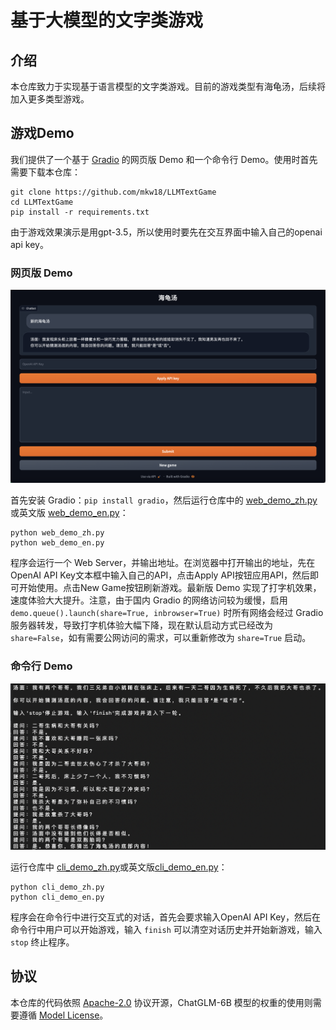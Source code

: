 # 基于大模型的文字类游戏

## 介绍

本仓库致力于实现基于语言模型的文字类游戏。目前的游戏类型有海龟汤，后续将加入更多类型游戏。

## 游戏Demo

我们提供了一个基于 [Gradio](https://gradio.app) 的网页版 Demo 和一个命令行 Demo。使用时首先需要下载本仓库：

```shell
git clone https://github.com/mkw18/LLMTextGame
cd LLMTextGame
pip install -r requirements.txt
```

由于游戏效果演示是用gpt-3.5，所以使用时要先在交互界面中输入自己的openai api key。

### 网页版 Demo

![web-demo](figure/web_demo.png)

首先安装 Gradio：`pip install gradio`，然后运行仓库中的 [web_demo_zh.py](web_demo_zh.py)或英文版 [web_demo_en.py](web_demo_en.py)： 

```shell
python web_demo_zh.py
python web_demo_en.py
```

程序会运行一个 Web Server，并输出地址。在浏览器中打开输出的地址，先在OpenAI API Key文本框中输入自己的API，点击Apply API按钮应用API，然后即可开始使用。点击New Game按钮刷新游戏。最新版 Demo 实现了打字机效果，速度体验大大提升。注意，由于国内 Gradio 的网络访问较为缓慢，启用 `demo.queue().launch(share=True, inbrowser=True)` 时所有网络会经过 Gradio 服务器转发，导致打字机体验大幅下降，现在默认启动方式已经改为 `share=False`，如有需要公网访问的需求，可以重新修改为 `share=True` 启动。

### 命令行 Demo

![cli-demo](figure/cli_demo.png)

运行仓库中 [cli_demo_zh.py](cli_demo_zh.py)或英文版[cli_demo_en.py](cli_demo_en.py)：

```shell
python cli_demo_zh.py
python cli_demo_en.py
```

程序会在命令行中进行交互式的对话，首先会要求输入OpenAI API Key，然后在命令行中用户可以开始游戏，输入 `finish` 可以清空对话历史并开始新游戏，输入 `stop` 终止程序。

## 协议

本仓库的代码依照 [Apache-2.0](LICENSE) 协议开源，ChatGLM-6B 模型的权重的使用则需要遵循 [Model License](MODEL_LICENSE)。
